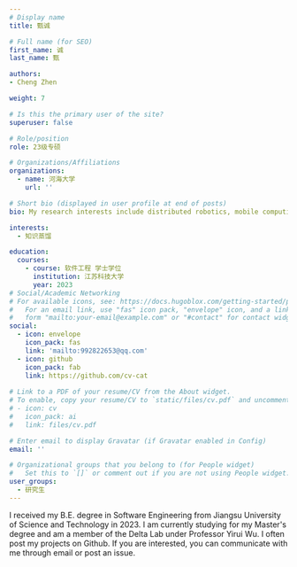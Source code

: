 ```yaml
---
# Display name
title: 甄诚

# Full name (for SEO)
first_name: 诚
last_name: 甄

authors:
- Cheng Zhen

weight: 7

# Is this the primary user of the site?
superuser: false

# Role/position
role: 23级专硕

# Organizations/Affiliations
organizations:
  - name: 河海大学
    url: ''

# Short bio (displayed in user profile at end of posts)
bio: My research interests include distributed robotics, mobile computing and programmable matter.

interests:
  - 知识蒸馏

education:
  courses:
    - course: 软件工程 学士学位
      institution: 江苏科技大学
      year: 2023
# Social/Academic Networking
# For available icons, see: https://docs.hugoblox.com/getting-started/page-builder/#icons
#   For an email link, use "fas" icon pack, "envelope" icon, and a link in the
#   form "mailto:your-email@example.com" or "#contact" for contact widget.
social:
  - icon: envelope
    icon_pack: fas
    link: 'mailto:992822653@qq.com'
  - icon: github
    icon_pack: fab
    link: https://github.com/cv-cat
  
# Link to a PDF of your resume/CV from the About widget.
# To enable, copy your resume/CV to `static/files/cv.pdf` and uncomment the lines below.
# - icon: cv
#   icon_pack: ai
#   link: files/cv.pdf

# Enter email to display Gravatar (if Gravatar enabled in Config)
email: ''

# Organizational groups that you belong to (for People widget)
#   Set this to `[]` or comment out if you are not using People widget.
user_groups:
  - 研究生
---
```


I received my B.E. degree in Software Engineering from Jiangsu University of Science and Technology in 2023. I am currently studying for my Master's degree and am a member of the Delta Lab under Professor Yirui Wu.
I often post my projects on Github. If you are interested, you can communicate with me through email or post an issue.

